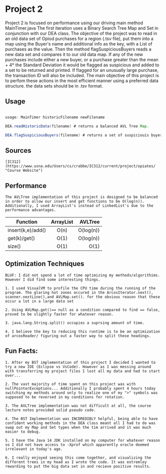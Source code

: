 # Project 2

Project 2 is focused on performance using our driving main method MainTimer.java
The first iteration uses a Binary Search Tree Map and Set in conjunction with our 
DEA class. The objective of the project was to read in an old data set of Opiod
purchases for a region (.tsv file), put them into a map using the Buyer's name
and additional info as the key, with a List of purchases as the value. Then the
method flagSuspiciousBuyers reads a new data set and compares it to our old data map.
If any of the new purchases include either a new buyer, or a purchase greater than 
the mean + 4* the Standard Deviation it would be flagged as suspicious and added 
to a set to be returned and printed. If flagged for an unusually large purchase, the 
transaction ID will also be included. The main objective of this project is to
perfom these actions in the most efficient manner using a preferred data structure.
the data sets should be in .tsv format.

## Usage

```java 

usage: MainTimer historicFilename newFilename

DEA.readHistoricData(filename) # returns a balanced AVL Tree Map.

DEA.flagSuspiciousBuyers(filename) # returns a set of suspiciouis buyers based on new buyers or purchases above the standard deviation
```

## Sources
    [IC312](https://www.usna.edu/Users/cs/crabbe/IC312/current/project/opiates/ "Course Website")

## Performance
    The AVLTree implementation of this project is designed to be balanced in order to allow our insert and get functions to be O(log(n)). Additionally, I used ArrayList's instead of LinkedList's due to the performance advantages. 

| Function        | ArrayList          | AVLTree |
| ------------- |:-------------:| -----:|
| insert(k,e)/add()      | O(n)| O(log(n)) |
| get(k)/get()     | O(1)      |   O(log(n)) |
| size() | O(1)     |    O(1) |


## Optimization Techniques
```
BLUF: I did not spend a lot of time optimizing my methods/algorithims. However I did find some interesting things.

1. I used VisualVM to profile the CPU time during the running of the program. The glaring hot zones occured in the ArcosIterator.next(), scanner.nextLine(),and AVLMap.set(). for the obvious reason that these occur a lot in a large data set

2. Using AVLMap.get()== null as a condition compared to find == false, proved to be slightly faster for whatever reason.

3. java.lang.String.split() occupies a suprsing amount of time.

4. I believe the key to reducing this runtime is to be an optimization of arcosReader/ figuring out a faster way to split these headings. 
```

## Fun Facts:
```
1. After my BST implementation of this project I decided I wanted to try a new IDE (Eclipse vs VsCode). However as I was messing around with transferring my project files I lost all my data and had to start over...

2. The vast majority of time spent on this project was with nullPointerExceptions... Additionally I probably spent 4 hours today switching my methods around only to realize one of my ">" symbols was supposed to be reversed in my conditions for rotation.

3. The AVLTree implementation was not difficult at all, the course lecture notes provided solid pseudo code.

4. The BST Implementation was INCDREDIBLY helpful, being able to have confident working methods in the DEA class meant all I had to do was swap out my Map and Set types when the tim arrived and it was much easier to debug. 

5. I have the Java 14 JDK installed on my computer for whatever reason so I did not have access to -Xprof which apparently oracle deemed irrelevant in today's age.

6. I really enjoyed seeing this come together, and visualizing the different trees in my head as I wrote the code. It was extremley rewarding to put the big data set in and recieve positive results. 
```

